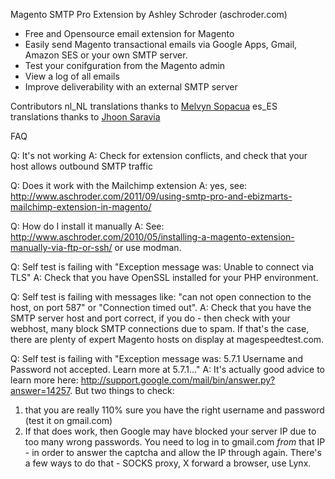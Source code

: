 Magento SMTP Pro Extension
by Ashley Schroder (aschroder.com)

- Free and Opensource email extension for Magento
- Easily send Magento transactional emails via Google Apps, Gmail, Amazon SES or your own SMTP server.
- Test your conifguration from the Magento admin
- View a log of all emails
- Improve deliverability with an external SMTP server

Contributors
nl_NL translations thanks to [Melvyn Sopacua](http://www.supportdesk.nu/)
es_ES translations thanks to [Jhoon Saravia](http://twitter.com/jsaravia)


FAQ

Q: It's not working
A: Check for extension conflicts, and check that your host allows outbound SMTP traffic

Q: Does it work with the Mailchimp extension
A: yes, see: http://www.aschroder.com/2011/09/using-smtp-pro-and-ebizmarts-mailchimp-extension-in-magento/

Q: How do I install it manually
A: See: http://www.aschroder.com/2010/05/installing-a-magento-extension-manually-via-ftp-or-ssh/ or use modman.

Q: Self test is failing with "Exception message was: Unable to connect via TLS"
A: Check that you have OpenSSL installed for your PHP environment.

Q: Self test is failing with messages like: "can not open connection to the host, on port 587" or "Connection timed out".
A: Check that you have the SMTP server host and port correct, if you do - then check with your webhost, many block SMTP connections due to spam. If that's the case, there are plenty of expert Magento hosts on display at magespeedtest.com.

Q: Self test is failing with "Exception message was: 5.7.1 Username and Password not accepted. Learn more at 5.7.1..."
A: It's actually good advice to learn more here:  http://support.google.com/mail/bin/answer.py?answer=14257. But two things to check: 
1) that you are really 110% sure you have the right username and password (test it on gmail.com)
2) If that does work, then Google may have blocked your server IP due to too many wrong passwords. You need to log in to gmail.com _from_ that IP - in order to answer the captcha and allow the IP through again. There's a few ways to do that - SOCKS proxy, X forward a browser, use Lynx.
